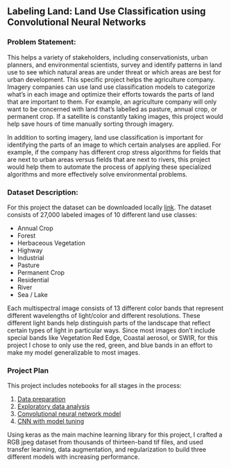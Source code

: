 ## Labeling Land: Land Use Classification using Convolutional Neural Networks

### Problem Statement:
This helps a variety of stakeholders, including conservationists, urban planners, and environmental scientists, survey and identify patterns in land use to see which natural areas are under threat or which areas are best for urban development. This specific project helps the agriculture company. Imagery companies can use land use classification models to categorize what’s in each image and optimize their efforts towards the parts of land that are important to them. For example, an agriculture company will only want to be concerned with land that’s labelled as pasture, annual crop, or permanent crop. If a satellite is constantly taking images, this project would help save hours of time manually sorting through imagery.

In addition to sorting imagery, land use classification is important for identifying the parts of an image to which certain analyses are applied. For example, if the company has different crop stress algorithms for fields that are next to urban areas versus fields that are next to rivers, this project would help them to automate the process of applying these specialized algorithms and more effectively solve environmental problems.

### Dataset Description:
For this project the dataset can be downloaded locally [link](http://madm.dfki.de/downloads). The dataset consists of 27,000 labeled images of 10 different land use classes:
- Annual Crop
- Forest
- Herbaceous Vegetation
- Highway
- Industrial
- Pasture
- Permanent Crop
- Residential
- River
- Sea / Lake

Each multispectral image consists of 13 different color bands that represent different wavelengths of light/color and different resolutions. These different light bands help distinguish parts of the landscape that reflect certain types of light in particular ways. Since most images don’t include special bands like Vegetation Red Edge, Coastal aerosol, or SWIR, for this project I chose to only use the red, green, and blue bands in an effort to make my model generalizable to most images.

### Project Plan
This project includes notebooks for all stages in the process: 
1. [Data preparation](https://github.com/sophy26/land-use-classification/0_build_rgb_dataset.ipynb)
1. [Exploratory data analysis](https://github.com/sophy26/land-use-classification/1_exploratory_data_analysis.ipynb)
1. [Convolutional neural network model](https://sophy26/land-use-classification/2_cnn_model.ipynb)
1. [CNN with model tuning](https://github.com/sophy26/land-use-classification/3_cnn_tuned.ipynb)

Using keras as the main machine learning library for this project, I crafted a RGB jpeg dataset from thousands of thirteen-band tif files, and used transfer learning, data augmentation, and regularization to build three different models with increasing performance.
